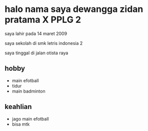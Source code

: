 <h1>halo nama saya dewangga zidan pratama X PPLG 2</h1>
<p>saya lahir pada 14 maret 2009</p>
<p>saya sekolah di smk letris indonesia 2</p>
<p>saya tinggal di jalan otista raya </p>
<h2>hobby</h2>
<ul>
  <li>main efotball</li>
  <li>tidur</li>
  <li>main badminton</li>
</ul>
<h2>keahlian</h2>
<ul>
  <li>jago main efotball</li>
  <li>bisa mtk</li>
</ul>
